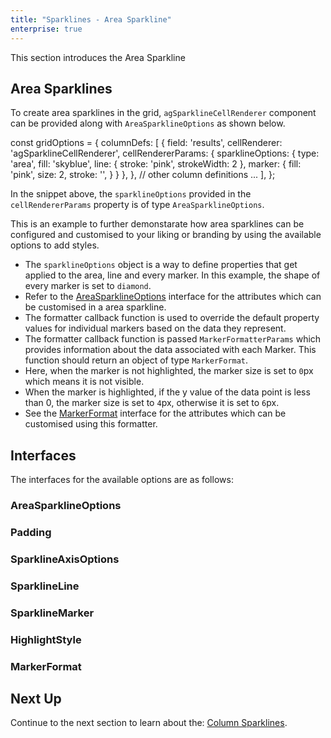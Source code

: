 ```yaml
---
title: "Sparklines - Area Sparkline"
enterprise: true
---
```


This section introduces the Area Sparkline

## Area Sparklines

To create area sparklines in the grid, `agSparklineCellRenderer` component can be provided along with `AreaSparklineOptions` as shown below.

<snippet>
const gridOptions = {
    columnDefs: [
        {
            field: 'results',
            cellRenderer: 'agSparklineCellRenderer',
            cellRendererParams: {
                sparklineOptions: {
                    type: 'area',
                    fill: 'skyblue',
                    line: {
                        stroke: 'pink',
                        strokeWidth: 2
                    },
                    marker: {
                        fill: 'pink',
                        size: 2,
                        stroke: '',
                    }
                }
            },
        },
        // other column definitions ...
    ],
};
</snippet>

In the snippet above, the `sparklineOptions` provided in the `cellRendererParams` property is of type `AreaSparklineOptions`.

This is an example to further demonstarate how area sparklines can be configured and customised to your liking or branding by using the available options to add styles.

- The `sparklineOptions` object is a way to define properties that get applied to the area, line and every marker. In this example, the shape of every marker is set to `diamond`.
- Refer to the [AreaSparklineOptions](/sparklines-area-sparkline/#areasparklineoptions) interface for the attributes which can be customised in a area sparkline.
- The formatter callback function is used to override the default property values for individual markers based on the data they represent.
- The formatter callback function is passed `MarkerFormatterParams` which provides information about the data associated with each Marker. This function should return an object of type `MarkerFormat`.
- Here, when the marker is not highlighted, the marker size is set to `0`px which means it is not visible.
- When the marker is highlighted, if the y value of the data point is less than 0, the marker size is set to `4`px, otherwise it is set to `6`px.
- See the [MarkerFormat](/sparklines-area-sparkline/#markerformat) interface for the attributes which can be customised using this formatter.


<grid-example title='Area Sparkline' name='area-sparkline' type='generated' options='{ "enterprise": true, "exampleHeight": 585, "modules": ["clientside", "sparklines"] }'></grid-example>

## Interfaces
The interfaces for the available options are as follows:

### AreaSparklineOptions

<api-documentation source='sparklines-area-sparkline/resources/area-sparkline-api.json' section='AreaSparklineOptions'></api-documentation>

### Padding

<api-documentation source='sparklines-area-sparkline/resources/area-sparkline-api.json' section='Padding'></api-documentation>

### SparklineAxisOptions

<api-documentation source='sparklines-area-sparkline/resources/area-sparkline-api.json' section='SparklineAxisOptions'></api-documentation>

### SparklineLine

<api-documentation source='sparklines-area-sparkline/resources/area-sparkline-api.json' section='SparklineLine'></api-documentation>

### SparklineMarker

<api-documentation source='sparklines-area-sparkline/resources/area-sparkline-api.json' section='SparklineMarker'></api-documentation>


### HighlightStyle

<api-documentation source='sparklines-area-sparkline/resources/area-sparkline-api.json' section='HighlightStyle'></api-documentation>

### MarkerFormat

<api-documentation source='sparklines-area-sparkline/resources/area-sparkline-api.json' section='MarkerFormat'></api-documentation>


## Next Up

Continue to the next section to learn about the: [Column Sparklines](/sparklines-column-sparkline/).
